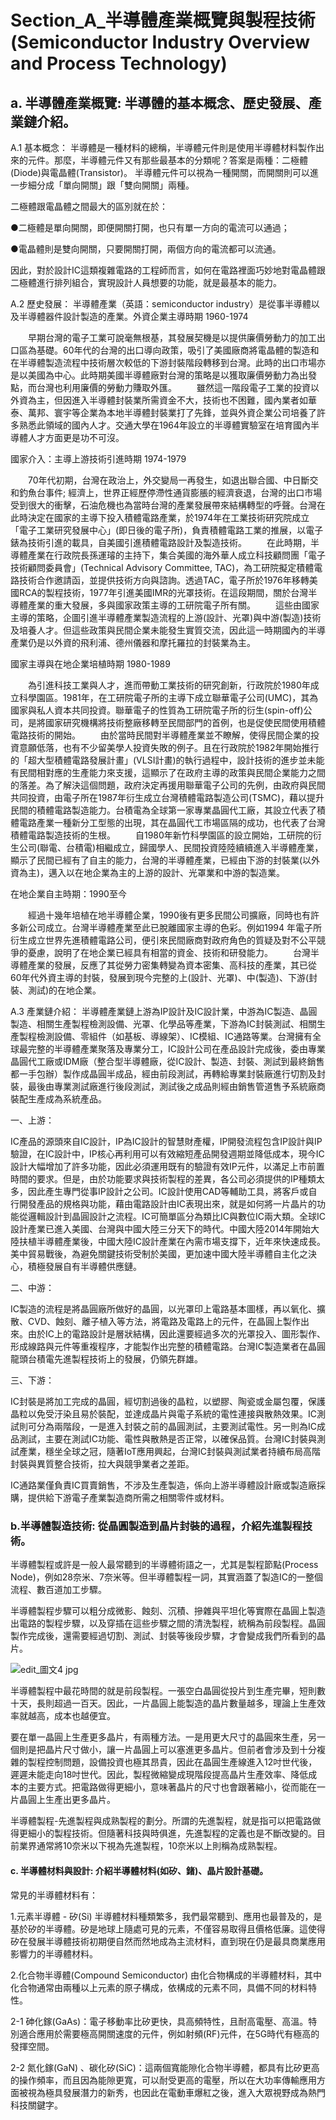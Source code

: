 # Section_A_半導體產業概覽與製程技術 (Semiconductor Industry Overview and Process Technology)

## a. 半導體產業概覽: 半導體的基本概念、歷史發展、產業鏈介紹。

A.1 基本概念：
半導體是一種材料的總稱，半導體元件則是使用半導體材料製作出來的元件。那麼，半導體元件又有那些最基本的分類呢？答案是兩種：二極體(Diode)與電晶體(Transistor)。
半導體元件可以視為一種開關，而開關則可以進一步細分成「單向開關」跟「雙向開關」兩種。

二極體跟電晶體之間最大的區別就在於：

●二極體是單向開關，即便開關打開，也只有單一方向的電流可以通過；

●電晶體則是雙向開關，只要開關打開，兩個方向的電流都可以流通。

因此，對於設計IC這類複雜電路的工程師而言，如何在電路裡面巧妙地對電晶體跟二極體進行排列組合，實現設計人員想要的功能，就是最基本的能力。

A.2 歷史發展：
半導體產業（英語：semiconductor industry）是從事半導體以及半導體器件設計製造的產業。外資企業主導時期 1960-1974

　　早期台灣的電子工業可說毫無根基，其發展契機是以提供廉價勞動力的加工出口區為基礎。60年代的台灣的出口導向政策，吸引了美國廠商將電晶體的製造和在半導體製造流程中技術層次較低的下游封裝階段轉移到台灣。此時的出口市場亦是以美國為中心。此時期美國半導體廠對台灣的策略是以獲取廉價勞動力為出發點，而台灣也利用廉價的勞動力賺取外匯。
　　雖然這一階段電子工業的投資以外資為主，但因進入半導體封裝業所需資金不大，技術也不困難，國內業者如華泰、萬邦、寰宇等企業為本地半導體封裝業打了先鋒，並與外資企業公司培養了許多熟悉此領域的國內人才。交通大學在1964年設立的半導體實驗室在培育國內半導體人才方面更是功不可沒。

國家介入：主導上游技術引進時期 1974-1979

　　70年代初期，台灣在政治上，外交變局一再發生，如退出聯合國、中日斷交和釣魚台事件; 經濟上，世界正經歷停滯性通貨膨脹的經濟衰退，台灣的出口市場受到很大的衝擊，石油危機也為當時台灣的產業發展帶來結構轉型的呼聲。台灣在此時決定在國家的主導下投入積體電路產業，於1974年在工業技術研究院成立「電子工業研究發展中心」(即日後的電子所)，負責積體電路工業的推展，以電子錶為技術引進的載具，自美國引進積體電路設計及製造技術。
　　在此時期，半導體產業在行政院長孫運璿的主持下，集合美國的海外華人成立科技顧問團「電子技術顧問委員會」(Technical Advisory Committee, TAC)，為工研院擬定積體電路技術合作邀請函，並提供技術方向與諮詢。透過TAC，電子所於1976年移轉美國RCA的製程技術，1977年引進美國IMR的光罩技術。在這段期間，關於台灣半導體產業的重大發展，多與國家政策主導的工研院電子所有關。
　　這些由國家主導的策略，企圖引進半導體產業製造流程的上游(設計、光罩)與中游(製造)技術及培養人才。但這些政策與民間企業未能發生實質交流，因此這一時期國內的半導產業仍是以外資的飛利浦、德州儀器和摩托羅拉的封裝業為主。

國家主導與在地企業培植時期 1980-1989

　　為引進科技工業與人才，進而帶動工業技術的研究創新，行政院於1980年成立科學園區。1981年，在工研院電子所的主導下成立聯華電子公司(UMC)，其為國家與私人資本共同投資。聯華電子的性質為工研院電子所的衍生(spin-off)公司，是將國家研究機構將技術整廠移轉至民間部門的首例，也是促使民間使用積體電路技術的開始。
　　由於當時民間對半導體產業並不瞭解，使得民間企業的投資意願低落，也有不少留美學人投資失敗的例子。且在行政院於1982年開始推行的「超大型積體電路發展計畫」(VLSI計畫)的執行過程中，設計技術的進步並未能有民間相對應的生產能力來支援，這顯示了在政府主導的政策與民間企業能力之間的落差。為了解決這個問題，政府決定再援用聯華電子公司的先例，由政府與民間共同投資，由電子所在1987年衍生成立台灣積體電路製造公司(TSMC)，藉以提升民間的積體電路製造能力。台積電為全球第一家專業晶圓代工廠，其設立代表了積體電路產業一種新分工型態的出現，其在晶圓代工市場區隔的成功，也代表了台灣積體電路製造技術的生根。
　　自1980年新竹科學園區的設立開始，工研院的衍生公司(聯電、台積電)相繼成立，歸國學人、民間投資陸陸續續進入半導體產業，顯示了民間已經有了自主的能力，台灣的半導體產業，已經由下游的封裝業(以外資為主)，邁入以在地企業為主的上游的設計、光罩業和中游的製造業。

在地企業自主時期：1990至今

　　經過十幾年培植在地半導體企業，1990後有更多民間公司擴廠，同時也有許多新公司成立。台灣半導體產業至此已脫離國家主導的色彩。例如1994 年電子所衍生成立世界先進積體電路公司，便引來民間廠商對政府角色的質疑及對不公平競爭的憂慮，說明了在地企業已經具有相當的資金、技術和研發能力。
　　台灣半導體產業的發展，反應了其從勞力密集轉變為資本密集、高科技的產業，其已從60年代外資主導的封裝，發展到現今完整的上(設計、光罩)、中(製造)、下游(封裝、測試)的在地企業。 
  
A.3 產業鏈介紹：
半導體產業鏈上游為IP設計及IC設計業，中游為IC製造、晶圓製造、相關生產製程檢測設備、光罩、化學品等產業，下游為IC封裝測試、相關生產製程檢測設備、零組件（如基板、導線架）、IC模組、IC通路等業。台灣擁有全球最完整的半導體產業聚落及專業分工，IC設計公司在產品設計完成後，委由專業晶圓代工廠或IDM廠（整合型半導體廠，從IC設計、製造、封裝、測試到最終銷售都一手包辦）製作成晶圓半成品，經由前段測試，再轉給專業封裝廠進行切割及封裝，最後由專業測試廠進行後段測試，測試後之成品則經由銷售管道售予系統廠商裝配生產成為系統產品。

一、上游：

IC產品的源頭來自IC設計，IP為IC設計的智慧財產權，IP開發流程包含IP設計與IP驗證，在IC設計中，IP核心再利用可以有效縮短產品開發週期並降低成本，現今IC設計大幅增加了許多功能，因此必須運用既有的驗證有效IP元件，以滿足上市前置時間的要求。但是，由於功能要求與技術製程的差異，各公司必須提供的IP種類太多，因此產生專門從事IP設計之公司。IC設計使用CAD等輔助工具，將客戶或自行開發產品的規格與功能，藉由電路設計由IC表現出來，就是如何將一片晶片的功能從邏輯設計到晶圓設計之流程。IC可簡單區分為類比IC與數位IC兩大類。全球IC設計產業已進入美國、台灣與中國大陸三分天下的時代。中國大陸2014年開始大陸扶植半導體產業後，中國大陸IC設計產業在內需市場支撐下，近年來快速成長。美中貿易戰後，為避免關鍵技術受制於美國，更加速中國大陸半導體自主化之決心，積極發展自有半導體供應鏈。

二、中游：

IC製造的流程是將晶圓廠所做好的晶圓，以光罩印上電路基本圖樣，再以氧化、擴散、CVD、蝕刻、離子植入等方法，將電路及電路上的元件，在晶圓上製作出來。由於IC上的電路設計是層狀結構，因此還要經過多次的光罩投入、圖形製作、形成線路與元件等重複程序，才能製作出完整的積體電路。台灣IC製造業者在晶圓龍頭台積電先進製程技術上的發展，仍領先群雄。

三、下游：

IC封裝是將加工完成的晶圓，經切割過後的晶粒，以塑膠、陶瓷或金屬包覆，保護晶粒以免受汙染且易於裝配，並達成晶片與電子系統的電性連接與散熱效果。IC測試則可分為兩階段，一是進入封裝之前的晶圓測試，主要測試電性。另一則為IC成品測試，主要在測試IC功能、電性與散熱是否正常，以確保品質。台灣IC封裝與測試產業，穩坐全球之冠，隨著IoT應用興起，台灣IC封裝與測試業者持續布局高階封裝與異質整合技術，拉大與競爭業者之差距。

IC通路業僅負責IC買賣銷售，不涉及生產製造，係向上游半導體設計廠或製造廠採購，提供給下游電子產業製造商所需之相關零件或材料。

### b.半導體製造技術: 從晶圓製造到晶片封裝的過程，介紹先進製程技術。

半導體製程或許是一般人最常聽到的半導體術語之一，尤其是製程節點(Process Node)，例如28奈米、7奈米等。但半導體製程一詞，其實涵蓋了製造IC的一整個流程、數百道加工步驟。

半導體製程步驟可以粗分成微影、蝕刻、沉積、摻雜與平坦化等實際在晶圓上製造出電路的製程步驟，以及穿插在這些步驟之間的清洗製程，統稱為前段製程。晶圓製作完成後，還需要經過切割、測試、封裝等後段步驟，才會變成我們所看到的晶片。

![edit_圖文4 jpg](https://github.com/bill920112/ITEE2024/assets/144580649/996daee9-df08-4144-8b71-6352f1e5cb77)

半導體製程中最花時間的就是前段製程。一張空白晶圓從投片到生產完畢，短則數十天，長則超過一百天。因此，一片晶圓上能製造的晶片數量越多，理論上生產效率就越高，成本也越便宜。

要在單一晶圓上生產更多晶片，有兩種方法。一是用更大尺寸的晶圓來生產，另一個則是把晶片尺寸做小，讓一片晶圓上可以塞進更多晶片。但前者會涉及到十分複雜的製程控制問題，設備投資也極其昂貴，因此在晶圓生產線進入12吋世代後，遲遲未能走向18吋世代。因此，製程微縮變成現階段提高晶片生產效率、降低成本的主要方式。把電路做得更細小，意味著晶片的尺寸也會跟著縮小，從而能在一片晶圓上生產出更多晶片。

半導體製程-先進製程與成熟製程的劃分。所謂的先進製程，就是指可以把電路做得更細小的製程技術。但隨著科技與時俱進，先進製程的定義也是不斷改變的。目前業界通常將10奈米以下視為先進製程，10奈米以上則稱為成熟製程。

#### c. 半導體材料與設計: 介紹半導體材料(如矽、鍺)、晶片設計基礎。

常見的半導體材料有：

1.元素半導體 - 矽(Si)
半導體材料種類繁多，我們最常聽到、應用也最普及的，是基於矽的半導體。矽是地球上隨處可見的元素，不僅容易取得且價格低廉。這使得矽在發展半導體技術初期便自然而然地成為主流材料，直到現在仍是最具商業應用影響力的半導體材料。

2.化合物半導體(Compound Semiconductor)
由化合物構成的半導體材料，其中化合物通常由兩種以上元素的原子構成，依構成的元素不同，具備不同的材料特性。

2-1 砷化鎵(GaAs)：電子移動率比矽更快，具高頻特性，且耐高電壓、高溫。特別適合應用於需要極高開關速度的元件，例如射頻(RF)元件，在5G時代有極高的發揮空間。

2-2 氮化鎵(GaN) 、碳化矽(SiC)：這兩個寬能隙化合物半導體，都具有比矽更高的操作頻率，而且因為能隙更寬，可以耐受更高的電壓，所以在大功率傳輸應用方面被視為極具發展潛力的新秀，也因此在電動車爆紅之後，進入大眾視野成為熱門科技關鍵字。
